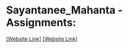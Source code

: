 # Sayantanee_Mahanta - Assignments:
[[Website Link]](https://nift-web-design.github.io/Sayantanee_Mahanta/Assignment_1)
[[Website Link]](https://nift-web-design.github.io/Sayantanee_Mahanta/Assignment_3)
